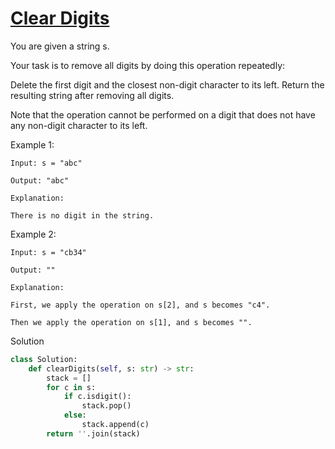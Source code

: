 # [Clear Digits](https://leetcode.com/problems/clear-digits/description/)

You are given a string s.

Your task is to remove all digits by doing this operation repeatedly:

Delete the first digit and the closest non-digit character to its left.
Return the resulting string after removing all digits.

Note that the operation cannot be performed on a digit that does not have any non-digit character to its left.

Example 1:
```
Input: s = "abc"

Output: "abc"

Explanation:

There is no digit in the string.
```
Example 2:
```
Input: s = "cb34"

Output: ""

Explanation:

First, we apply the operation on s[2], and s becomes "c4".

Then we apply the operation on s[1], and s becomes "".
```
Solution
```python
class Solution:
    def clearDigits(self, s: str) -> str:
        stack = []
        for c in s:
            if c.isdigit():
                stack.pop()
            else:
                stack.append(c)
        return ''.join(stack)
```